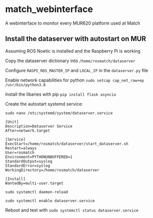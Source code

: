 # match_webinterface
A webinterface to monitor every MUR620 platform used at Match

## Install the dataserver with autostart on MUR
Assuming ROS Noetic is installed and the Raspberry Pi is working

Copy the dataserver dictionary into `/home/rosmatch/dataserver`

Configure `RASPI_ROS_MASTER_IP` and `LOCAL_IP` in the `dataserver.py` file

Enable network capabilities for python `sudo setcap cap_net_raw+ep /usr/bin/python3.8`

Install the libaries with pip `pip install flask asyncio`

Create the autostart systemd service:

`sudo nano /etc/systemd/system/dataserver.service`

```
[Unit]
Description=Dataserver Service
After=network.target

[Service]
ExecStart=/home/rosmatch/dataserver/start_dataserver.sh
Restart=always
User=rosmatch
Environment=PYTHONUNBUFFERED=1
StandardOutput=syslog
StandardError=syslog
WorkingDirectory=/home/rosmatch/dataserver

[Install]
WantedBy=multi-user.target
```

`sudo systemctl daemon-reload`

`sudo systemctl enable dataserver.service`

Reboot and test with `sudo systemctl status dataserver.service`
